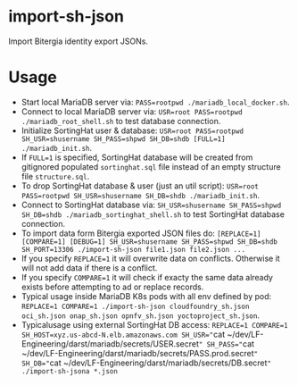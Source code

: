 # import-sh-json
Import Bitergia identity export JSONs.

# Usage

- Start local MariaDB server via: `PASS=rootpwd ./mariadb_local_docker.sh`.
- Connect to local MariaDB server via: `USR=root PASS=rootpwd ./mariadb_root_shell.sh` to test database connection.
- Initialize SortingHat user & database: `USR=root PASS=rootpwd SH_USR=shusername SH_PASS=shpwd SH_DB=shdb [FULL=1] ./mariadb_init.sh`.
- If `FULL=1` is specified, SortingHat database will be created from gitignored populated `sortinghat.sql` file instead of an empty structure file `structure.sql`.
- To drop SortingHat database & user (just an util script): `USR=root PASS=rootpwd SH_USR=shusername SH_DB=shdb ./mariadb_init.sh`.
- Connect to SortingHat database via: `SH_USR=shusername SH_PASS=shpwd SH_DB=shdb ./mariadb_sortinghat_shell.sh` to test SortingHat database connection.
- To import data form Bitergia exported JSON files do: `[REPLACE=1] [COMPARE=1] [DEBUG=1] SH_USR=shusername SH_PASS=shpwd SH_DB=shdb SH_PORT=13306 ./import-sh-json file1.json file2.json ...`
- If you specify `REPLACE=1` it will overwrite data on conflicts.  Otherwise it will not add data if there is a conflict.
- If you specify `COMPARE=1` it will check if exacty the same data already exists before attempting to ad or replace records.
- Typical usage inside MariaDB K8s pods with all env defined by pod: `REPLACE=1 COMPARE=1 ./import-sh-json cloudfoundry_sh.json oci_sh.json onap_sh.json opnfv_sh.json yoctoproject_sh.json`.
- Typicalusage using external SortingHat DB access: `REPLACE=1 COMPARE=1 SH_HOST=xyz.us-abcd-N.elb.amazonaws.com SH_USR="`cat ~/dev/LF-Engineering/darst/mariadb/secrets/USER.secret`" SH_PASS="`cat ~/dev/LF-Engineering/darst/mariadb/secrets/PASS.prod.secret`" SH_DB="`cat ~/dev/LF-Engineering/darst/mariadb/secrets/DB.secret`" ./import-sh-jsona *.json`
